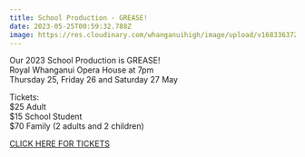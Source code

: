 ```yaml
---
title: School Production - GREASE!
date: 2023-05-25T00:59:32.788Z
image: https://res.cloudinary.com/whanganuihigh/image/upload/v1683363723/Events/grease_production_2023.jpg
---
```

Our 2023 School Production is GREASE!  
Royal Whanganui Opera House at 7pm  
Thursday 25, Friday 26 and Saturday 27 May  

Tickets:  
$25 Adult  
$15 School Student  
$70 Family (2 adults and 2 children)

[CLICK HERE FOR TICKETS](https://rwoh.sales.ticketsearch.com/sales/salesevent/108609?fbclid=IwAR14esGcrVJ7tOi7_QD_7F9EGDk9PLCL2HGUpPkLWfshFvYri2_nJhDllBo)